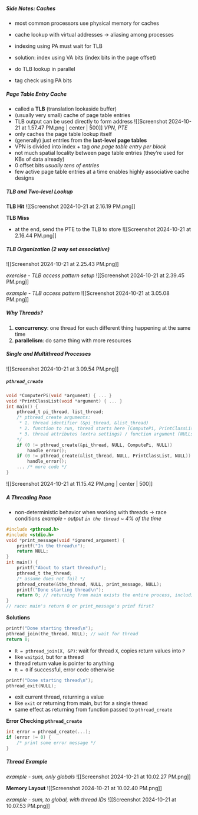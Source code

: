 ##### Side Notes: Caches
- most common processors use physical memory for caches

- cache lookup with virtual addresses → aliasing among processes
- indexing using PA must wait for TLB
- solution: index using VA bits (index bits in the page offset)
- do TLB lookup in parallel
- tag check using PA bits
##### Page Table Entry Cache
- called a **TLB** (translation lookaside buffer)
- (usually very small) cache of page table entries
- TLB output can be used directly to form address
![[Screenshot 2024-10-21 at 1.57.47 PM.png | center | 500]]
*VPN, PTE*
- only caches the page table lookup itself
- (generally) just entries from the **last-level page tables**
- VPN is divided into index + tag
*one page table entry per block*
- not much spatial locality between page table entries (they’re used for KBs of data already)
- 0 offset bits
*usually tens of entries*
- few active page table entries at a time enables highly associative cache designs
##### TLB and Two-level Lookup
**TLB Hit**
![[Screenshot 2024-10-21 at 2.16.19 PM.png]]

**TLB Miss**
- at the end, send the PTE to the TLB to store
![[Screenshot 2024-10-21 at 2.16.44 PM.png]]
##### TLB Organization (2 way set associative)
![[Screenshot 2024-10-21 at 2.25.43 PM.png]]

*exercise - TLB access pattern setup*
![[Screenshot 2024-10-21 at 2.39.45 PM.png]]

*example - TLB access pattern*
![[Screenshot 2024-10-21 at 3.05.08 PM.png]]
##### Why Threads?
1. **concurrency**: one thread for each different thing happening at the same time
2. **parallelism**: do same thing with more resources
##### Single and Multithread Processes
![[Screenshot 2024-10-21 at 3.09.54 PM.png]]
##### `pthread_create`
```C
void *ComputerPi(void *argument) { ... }
void *PrintClassList(void *argument) { ... }
int main() {
	pthread_t pi_thread, list_thread;
	/* pthread_create arguments:
	 * 1. thread identifier (&pi_thread, &list_thread)
	 * 2. function to run, thread starts here (ComputePi, PrintClassList)
	 * 3. thread attributes (extra settings) / function argument (NULLs)
	*/
	if (0 != pthread_create(&pi_thread, NULL, ComputePi, NULL))
		handle_error();
	if (0 != pthread_create(&list_thread, NULL, PrintClassList, NULL))
		handle_error();
	... /* more code */
}
```

![[Screenshot 2024-10-21 at 11.15.42 PM.png | center | 500]]
##### A Threading Race
- non-deterministic behavior when working with threads → race conditions
*example - output `in the thread` ~ 4% of the time*
```C
#include <pthread.h>
#include <stdio.h>
void *print_message(void *ignored_argument) {
	printf("In the thread\n");
	return NULL;
}
int main() {
	printf("About to start thread\n");
	pthread_t the_thread;
	/* assume does not fail */
	pthread_create(&the_thread, NULL, print_message, NULL);
	printf("Done starting thread\n");
	return 0; // returning from main exists the entire process, including threads
}
// race: main's return 0 or print_message's prinf first?
```

**Solutions**
```C
printf("Done starting thread\n");
pthread_join(the_thread, NULL); // wait for thread
return 0;
```
- `R = pthread_join(X, &P)`: wait for thread `X`, copies return values into `P`
- like `waitpid`, but for a thread
- thread return value is pointer to anything
- `R = 0` if successful, error code otherwise

```C
printf("Done starting thread\n");
pthread_exit(NULL);
```
- exit current thread, returning a value
- like `exit` or returning from main, but for a single thread
- same effect as returning from function passed to `pthread_create`

**Error Checking `pthread_create`**
```C
int error = pthread_create(...);
if (error != 0) {
	/* print some error message */
}
```
##### Thread Example
*example - sum, only globals*
![[Screenshot 2024-10-21 at 10.02.27 PM.png]]

**Memory Layout**
![[Screenshot 2024-10-21 at 10.02.40 PM.png]]

*example - sum, to global, with thread IDs*
![[Screenshot 2024-10-21 at 10.07.53 PM.png]]